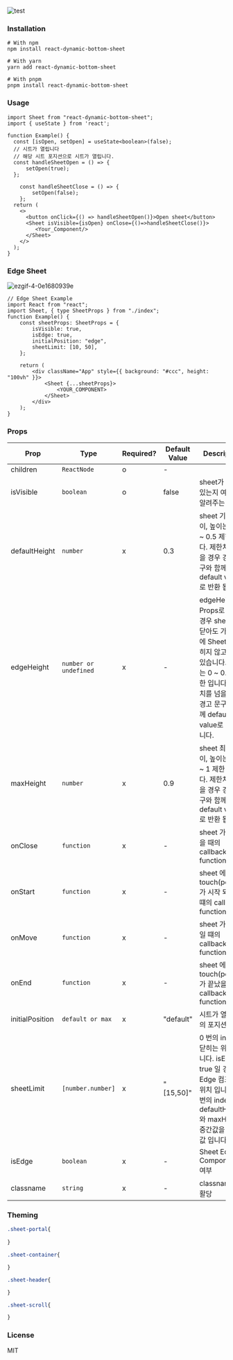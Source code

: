 
![test](https://user-images.githubusercontent.com/62181345/207508460-45777460-64f2-44f9-afc1-4a2fdad4e909.gif)
### Installation
```shell
# With npm
npm install react-dynamic-bottom-sheet

# With yarn
yarn add react-dynamic-bottom-sheet

# With pnpm
pnpm install react-dynamic-bottom-sheet
```
### Usage  
```tsx
import Sheet from "react-dynamic-bottom-sheet";
import { useState } from 'react';

function Example() {
  const [isOpen, setOpen] = useState<boolean>(false);
  // 시트가 열립니다
  // 해당 시트 포지션으로 시트가 열립니다.
  const handleSheetOpen = () => {
      setOpen(true);
  };

    const handleSheetClose = () => {
        setOpen(false);
    };
  return (
    <>
      <button onClick={() => handleSheetOpen()}>Open sheet</button>
      <Sheet isVisible={isOpen} onClose={()=>handleSheetClose()}>
         <Your_Component/>
      </Sheet>
    </>
  );
}
```


### Edge Sheet
![ezgif-4-0e1680939e](https://user-images.githubusercontent.com/62181345/207778374-0e74f104-1967-413b-a301-24e1677832c5.gif)

```tsx
// Edge Sheet Example
import React from "react";
import Sheet, { type SheetProps } from "./index";
function Example() {
    const sheetProps: SheetProps = {
        isVisible: true,
        isEdge: true,
        initialPosition: "edge",
        sheetLimit: [10, 50],
    };
    
    return (
        <div className="App" style={{ background: "#ccc", height: "100vh" }}>
            <Sheet {...sheetProps}>
                <YOUR_COMPONENT>
            </Sheet>
        </div>
    );
}
```
### Props

| Prop           | Type                  | Required? | Default Value | Description                                                                                                                        |
| -------------- |-----------------------|-----------|---------------|------------------------------------------------------------------------------------------------------------------------------------|
| children      | `ReactNode`           | o         | -             |                                                                                                                                    |
| isVisible        | `boolean`             | o         | false         | sheet가 열려 있는지 여부를 알려주는 props                                                                                                       |
| defaultHeight        | `number`              | x         | 0.3           | sheet 기본 높이, 높이는 0.15 ~ 0.5 제한 입니다. 제한치를 넘을 경우 경고 문구와 함께 default value로 반환 됩니다.                                                    |
| edgeHeight        | `number or undefined` | x          | -             | edgeHeight 를 Props로 넘길 경우 sheet를 닫아도 가장자리에 Sheet가 닫히지 않고 남아 있습니다. 높이는 0 ~ 0.15 제한 입니다. 제한치를 넘을 경우 경고 문구와 함께 default value로 반환 됩니다. |
| maxHeight        | `number`              | x         | 0.9           | sheet 최대 높이, 높이는 0.5 ~ 1 제한 입니다. 제한치를 넘을 경우 경고 문구와 함께 default value로 반환 됩니다.                                                       |
| onClose        | `function`            | x         | -             | sheet 가 닫혔을 때의 callback function                                                                                                   |
| onStart        | `function`            | x         | -             | sheet 에 touch(pointer)가 시작 되었을떄의 callback function                                                                                 |
| onMove       | `function`            | x         | -             | sheet 가 움직일 떄의 callback function                                                                                                   |
| onEnd          | `function`            | x         | -             | sheet 에 touch(pointer)가 끝났을 때의 callback function                                                                                   |
| initialPosition  | `default or max`      | x         | "default"     | 시트가 열릴 때의 포지션 정의                                                                                                                   |
| sheetLimit  | `[number.number]`     | x         | "[15,50]"     | 0 번의 index는 닫히는 위치 입니다. isEdge 가 true 일 경우 Edge 컴포넌트 위치 입니다.1 번의 index는 defaultHeight 와 maxHeight 중간값을 정하는 값 입니다.                  |
| isEdge  | `boolean`             | x         | -             | Sheet Edge Components 여부                                                                                                           |
| classname  | `string`              | x         | -             | classname 재활당                                                                                                                      |

### Theming
```css
.sheet-portal{
    
}

.sheet-container{

}

.sheet-header{

}

.sheet-scroll{

}
```
### License
MIT
